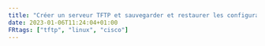 ```yaml
---
title: "Créer un serveur TFTP et sauvegarder et restaurer les configuration des équipements "
date: 2023-01-06T11:24:04+01:00
FRtags: ["tftp", "linux", "cisco"] 
---
```



